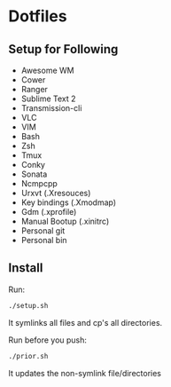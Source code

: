 # Dotfiles

## Setup for Following

* Awesome WM
* Cower
* Ranger
* Sublime Text 2
* Transmission-cli
* VLC
* VIM
* Bash
* Zsh
* Tmux
* Conky
* Sonata
* Ncmpcpp
* Urxvt (.Xresouces)
* Key bindings (.Xmodmap)
* Gdm (.xprofile)
* Manual Bootup (.xinitrc)
* Personal git
* Personal bin

## Install

Run:

```sh
./setup.sh
```

It symlinks all files and cp's all directories.

Run before you push:

```sh
./prior.sh
```

It updates the non-symlink file/directories
